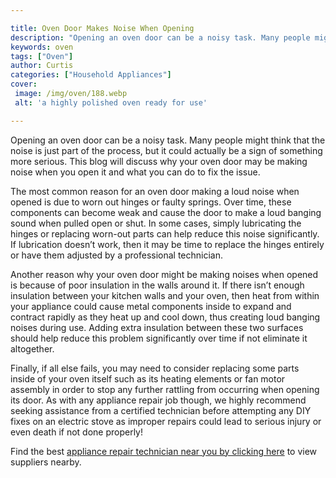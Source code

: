 ```yaml
---

title: Oven Door Makes Noise When Opening
description: "Opening an oven door can be a noisy task. Many people might think that the noise is just part of the process, but it could actuall...take a moment to check it out "
keywords: oven
tags: ["Oven"]
author: Curtis
categories: ["Household Appliances"]
cover: 
 image: /img/oven/188.webp
 alt: 'a highly polished oven ready for use'

---
```


Opening an oven door can be a noisy task. Many people might think that the noise is just part of the process, but it could actually be a sign of something more serious. This blog will discuss why your oven door may be making noise when you open it and what you can do to fix the issue.

The most common reason for an oven door making a loud noise when opened is due to worn out hinges or faulty springs. Over time, these components can become weak and cause the door to make a loud banging sound when pulled open or shut. In some cases, simply lubricating the hinges or replacing worn-out parts can help reduce this noise significantly. If lubrication doesn’t work, then it may be time to replace the hinges entirely or have them adjusted by a professional technician.

Another reason why your oven door might be making noises when opened is because of poor insulation in the walls around it. If there isn’t enough insulation between your kitchen walls and your oven, then heat from within your appliance could cause metal components inside to expand and contract rapidly as they heat up and cool down, thus creating loud banging noises during use. Adding extra insulation between these two surfaces should help reduce this problem significantly over time if not eliminate it altogether.

Finally, if all else fails, you may need to consider replacing some parts inside of your oven itself such as its heating elements or fan motor assembly in order to stop any further rattling from occurring when opening its door. As with any appliance repair job though, we highly recommend seeking assistance from a certified technician before attempting any DIY fixes on an electric stove as improper repairs could lead to serious injury or even death if not done properly!

Find the best <a href="/pages/appliance-repair-technicians/">appliance repair technician near you by clicking here</a> to view suppliers nearby.

